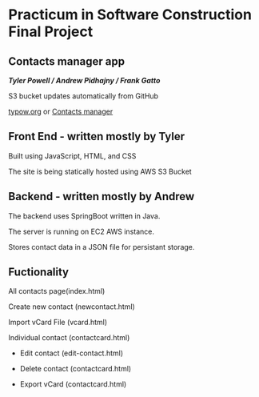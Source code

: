 # Practicum in Software Construction Final Project
## Contacts manager app
***Tyler Powell / Andrew Pidhajny / Frank Gatto***

S3 bucket updates automatically from GitHub

 [typow.org](http://typow.org) or [Contacts manager](http://practicum.final.s3-website.us-east-2.amazonaws.com )
## Front End - written mostly by Tyler
Built using JavaScript, HTML, and CSS 

The site is being statically hosted using AWS S3 Bucket

## Backend - written mostly by Andrew
The backend uses SpringBoot written in Java.

The server is running on EC2 AWS instance.

Stores contact data in a JSON file for persistant storage.

## Fuctionality
All contacts page(index.html) 

Create new contact (newcontact.html) 

Import vCard File (vcard.html) 

Individual contact (contactcard.html) 

* Edit contact (edit-contact.html)

* Delete contact (contactcard.html) 

* Export vCard (contactcard.html) 


